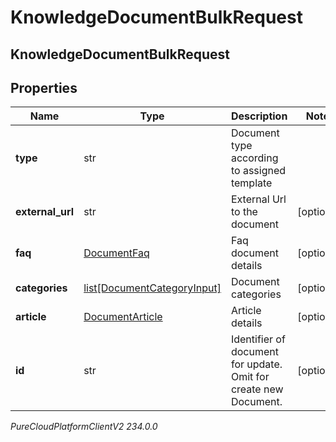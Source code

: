 # KnowledgeDocumentBulkRequest

## KnowledgeDocumentBulkRequest

## Properties

|Name | Type | Description | Notes|
|------------ | ------------- | ------------- | -------------|
| **type** | str | Document type according to assigned template | |
| **external_url** | str | External Url to the document | [optional] |
| **faq** | [DocumentFaq](DocumentFaq) | Faq document details | [optional] |
| **categories** | [list[DocumentCategoryInput]](DocumentCategoryInput) | Document categories | [optional] |
| **article** | [DocumentArticle](DocumentArticle) | Article details | [optional] |
| **id** | str | Identifier of document for update. Omit for create new Document. | [optional] |



_PureCloudPlatformClientV2 234.0.0_
